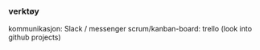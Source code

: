 ### verktøy 

kommunikasjon: Slack / messenger
scrum/kanban-board: trello (look into github projects)
